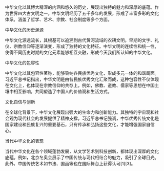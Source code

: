 中华文化以其博大精深的内涵和悠久的历史，展现出独特的魅力和深厚的底蕴。作为世界四大古文明之一，中华文明经历了五千多年的发展，形成了丰富多彩的文化体系，涵盖了哲学、艺术、宗教、社会制度等多个方面。

中华文化的历史渊源

中华文化源远流长，其根基可以追溯到古代黄河流域的农耕文明。早期的文字、礼仪、宗教信仰等逐渐演变，形成了独特的文化特征。中华文明的连续性和统一性，使得不同历史时期的文化元素能够相互交融，形成今天我们所认知的中华文化。

中华文化的包容性

中华文化以其包容性著称，能够吸纳各民族优秀文化，形成多元一体的和谐局面。习近平总书记指出，中华文明是由各民族优秀文化汇聚而成，这种包容性不仅体现在文化上，也体现在宗教信仰的共存上。例如，佛教、道教、儒家等思想在中国土壤中相互影响，共同塑造了中国人的价值观和生活方式。

文化自信与创新

在全球化背景下，中华文化展现出强大的生命力和创新能力。其独特的宇宙观和社会观为现代社会的发展提供了精神支撑。习近平总书记强调，中华优秀传统文化是国家建设和民族复兴的重要基石，只有传承和弘扬这些文化，才能增强国家自信心。

当代中华文化的表现

当代中华文化在各个领域蓬勃发展，从文学艺术到科技创新，都体现出深厚的文化底蕴。例如，北京冬奥会展示了中国传统与现代相结合的魅力，吸引了全球目光。此外，中国传统艺术如书法、国画等也在国际舞台上获得认可[1][3]。
